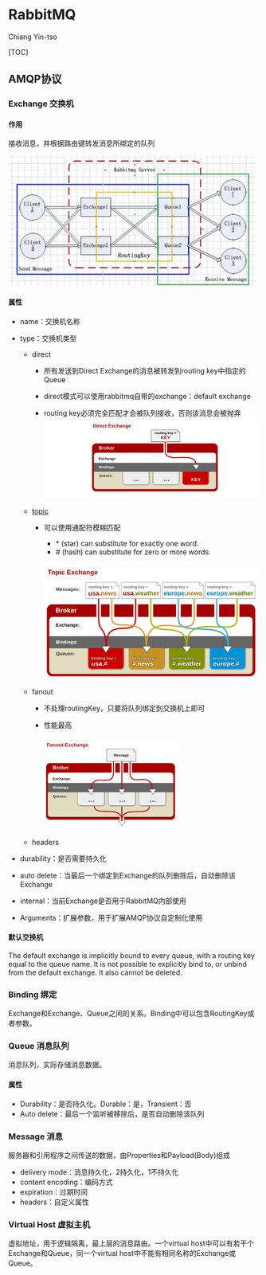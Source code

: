 # RabbitMQ

Chiang Yin-tso

[TOC]

## AMQP协议

### Exchange 交换机

#### 作用

接收消息，并根据路由键转发消息所绑定的队列

![](./exchange.png)

#### 属性

- name：交换机名称

- type：交换机类型

  - direct

    - 所有发送到Direct Exchange的消息被转发到routing key中指定的Queue

    - direct模式可以使用rabbitmq自带的exchange：default exchange

    - routing key必须完全匹配才会被队列接收，否则该消息会被抛弃
  ![](./direct_exchange.jpg)
    
  - [topic](https://www.rabbitmq.com/tutorials/tutorial-five-python.html)

    - 可以使用通配符模糊匹配

      - \* (star) can substitute for exactly one word.
      - \# (hash) can substitute for zero or more words.
      
      ![](./topic_exchange.png)

  - fanout

    - 不处理routingKey，只要将队列绑定到交换机上即可

    - 性能最高

      ![](./fanout_exchange.png)

  - headers

- durability：是否需要持久化
- auto delete：当最后一个绑定到Exchange的队列删除后，自动删除该Exchange
- internal：当前Exchange是否用于RabbitMQ内部使用
- Arguments：扩展参数，用于扩展AMQP协议自定制化使用

#### 默认交换机

 The default exchange is implicitly bound to every queue, with a routing key equal to the queue name. It is not possible to explicitly bind to, or unbind from the default exchange. It also cannot be deleted. 

### Binding 绑定

Exchange和Exchange、Queue之间的关系。Binding中可以包含RoutingKey或者参数。

### Queue 消息队列

消息队列，实际存储消息数据。

#### 属性

- Durability：是否持久化。Durable：是，Transient：否
- Auto delete：最后一个监听被移除后，是否自动删除该队列

### Message 消息

服务器和引用程序之间传送的数据，由Properties和Payload(Body)组成

- delivery mode：消息持久化，2持久化，1不持久化
- content encoding：编码方式
- expiration：过期时间
- headers：自定义属性

### Virtual Host 虚拟主机

虚拟地址，用于逻辑隔离，最上层的消息路由。一个virtual host中可以有若干个Exchange和Queue，同一个virtual host中不能有相同名称的Exchange或Queue。